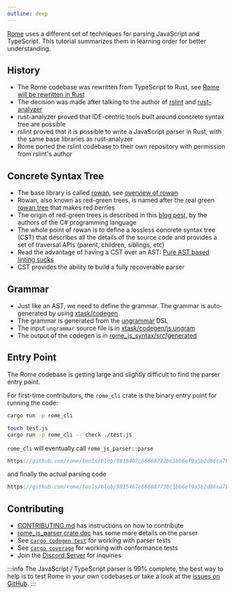 ```yaml
---
outline: deep
---
```


[Rome](https://github.com/rome/tools) uses a different set of techniques for parsing JavaScript and TypeScript.
This tutorial summarizes them in learning order for better understanding.

## History

- The Rome codebase was rewritten from TypeScript to Rust, see [Rome will be rewritten in Rust](https://rome.tools/blog/2021/09/21/rome-will-be-rewritten-in-rust)
- The decision was made after talking to the author of [rslint](https://github.com/rslint/rslint) and [rust-analyzer](https://github.com/rust-lang/rust-analyzer)
- rust-analyzer proved that IDE-centric tools built around concrete syntax tree are possible
- rslint proved that it is possible to write a JavaScript parser in Rust, with the same base libraries as rust-analyzer
- Rome ported the rslint codebase to their own repository with permission from rslint's author

## Concrete Syntax Tree

- The base library is called [rowan](https://github.com/rust-analyzer/rowan), see [overview of rowan](https://github.com/rust-lang/rust-analyzer/blob/master/docs/dev/syntax.md)
- Rowan, also known as red-green trees, is named after the real green [rowan tree](https://en.wikipedia.org/wiki/Rowan) that makes red berries
- The origin of red-green trees is described in this [blog post](https://ericlippert.com/2012/06/08/red-green-trees/), by the authors of the C# programming language
- The whole point of rowan is to define a lossless concrete syntax tree (CST) that describes all the details of the source code and provides a set of traversal APIs (parent, children, siblings, etc)
- Read the advantage of having a CST over an AST: [Pure AST based linting sucks](https://rdambrosio016.github.io/rust/2020/09/18/pure-ast-based-linting-sucks.html)
- CST provides the ability to build a fully recoverable parser

## Grammar

- Just like an AST, we need to define the grammar. The grammar is auto-generated by using [xtask/codegen](https://github.com/rome/tools/tree/main/xtask/codegen)
- The grammar is generated from the [ungrammar](https://github.com/rust-analyzer/ungrammar) DSL
- The input `ungrammar` source file is in [xtask/codegen/js.ungram](https://github.com/rome/tools/blob/main/xtask/codegen/js.ungram)
- The output of the codegen is in [rome\_js\_syntax/src/generated](https://github.com/rome/tools/tree/main/crates/rome_js_syntax/src/generated)

## Entry Point

The Rome codebase is getting large and slightly difficult to find the parser entry point.

For first-time contributors, the `rome_cli` crate is the binary entry point for running the code:

```bash
cargo run -p rome_cli

touch test.js
cargo run -p rome_cli -- check ./test.js
```

`rome_cli` will eventually call `rome_js_parser::parse`

```rust reference
https://github.com/rome/tools/blob/9815467c66688773bc1bb6ef9a5b2d86ca7b3682/crates/rome_js_parser/src/parse.rs#L178-L187
```

and finally the actual parsing code

```rust reference
https://github.com/rome/tools/blob/9815467c66688773bc1bb6ef9a5b2d86ca7b3682/crates/rome_js_parser/src/syntax/program.rs#L14-L17
```

## Contributing

- [CONTRIBUTING.md](https://github.com/rome/tools/blob/main/CONTRIBUTING.md) has instructions on how to contribute
- [rome\_js\_parser crate doc](https://rome.github.io/tools/rome_js_parser/index.html) has some more details on the parser
- See [`cargo codegen test`](https://github.com/rome/tools/tree/main/xtask/codegen#cargo-codegen-test) for working with parser tests
- See [`cargo coverage`](https://github.com/rome/tools/tree/main/xtask/coverage) for working with conformance tests
- Join the [Discord Server](https://discord.com/invite/rome) for inquiries

:::info
The JavaScript / TypeScript parser is 99% complete, the best way to help is to test Rome in your own codebases
or take a look at the [issues on GitHub](https://github.com/rome/tools/issues).
:::
